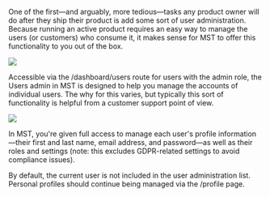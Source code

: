 One of the first—and arguably, more tedious—tasks any product owner will do after they ship their product is add some sort of user administration. Because running an active product requires an easy way to manage the users (or customers) who consume it, it makes sense for MST to offer this functionality to you out of the box.

<img src="/assets/admin_users.jpg" style="object-fit: contain" />

Accessible via the /dashboard/users route for users with the admin role, the Users admin in MST is designed to help you manage the accounts of individual users. The why for this varies, but typically this sort of functionality is helpful from a customer support point of view.

<img src="/assets/user_profile.jpg" style="object-fit: contain" />

In MST, you're given full access to manage each user's profile information—their first and last name, email address, and password—as well as their roles and settings (note: this excludes GDPR-related settings to avoid compliance issues).

By default, the current user is not included in the user administration list. Personal profiles should continue being managed via the <span class="badge">/profile</span> page.
